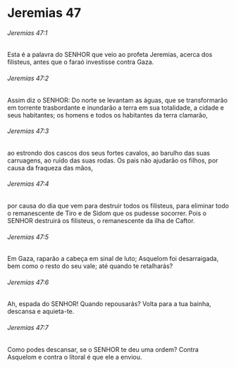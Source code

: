# Jeremias 47

###### Jeremias 47:1

Esta é a palavra do SENHOR que veio ao profeta Jeremias, acerca dos filisteus, antes que o faraó investisse contra Gaza.

###### Jeremias 47:2

Assim diz o SENHOR: Do norte se levantam as águas, que se transformarão em torrente trasbordante e inundarão a terra em sua totalidade, a cidade e seus habitantes; os homens e todos os habitantes da terra clamarão,

###### Jeremias 47:3

ao estrondo dos cascos dos seus fortes cavalos, ao barulho das suas carruagens, ao ruído das suas rodas. Os pais não ajudarão os filhos, por causa da fraqueza das mãos,

###### Jeremias 47:4

por causa do dia que vem para destruir todos os filisteus, para eliminar todo o remanescente de Tiro e de Sidom que os pudesse socorrer. Pois o SENHOR destruirá os filisteus, o remanescente da ilha de Caftor.

###### Jeremias 47:5

Em Gaza, raparão a cabeça em sinal de luto; Asquelom foi desarraigada, bem como o resto do seu vale; até quando te retalharás?

###### Jeremias 47:6

Ah, espada do SENHOR! Quando repousarás? Volta para a tua bainha, descansa e aquieta-te.

###### Jeremias 47:7

Como podes descansar, se o SENHOR te deu uma ordem? Contra Asquelom e contra o litoral é que ele a enviou.

